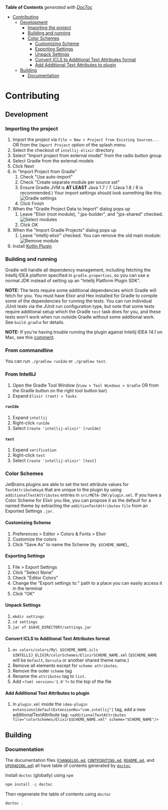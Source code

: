<!-- START doctoc generated TOC please keep comment here to allow auto update -->
<!-- DON'T EDIT THIS SECTION, INSTEAD RE-RUN doctoc TO UPDATE -->
**Table of Contents**  *generated with [DocToc](https://github.com/thlorenz/doctoc)*

- [Contributing](#contributing)
  - [Development](#development)
    - [Importing the project](#importing-the-project)
    - [Building and running](#building-and-running)
    - [Color Schemes](#color-schemes)
      - [Customizing Scheme](#customizing-scheme)
      - [Exporting Settings](#exporting-settings)
      - [Unpack Settings](#unpack-settings)
      - [Convert ICLS to Additional Text Attributes format](#convert-icls-to-additional-text-attributes-format)
      - [Add Additional Text Attributes to plugin](#add-additional-text-attributes-to-plugin)
  - [Building](#building)
    - [Documentation](#documentation)

<!-- END doctoc generated TOC please keep comment here to allow auto update -->

# Contributing

## Development

### Importing the project

1. Import the project via `File > New > Project from Existing Sources...`  OR from the `Import Project` option of the splash menu
2. Select the checkout of `intellij-elixir` directory
3. Select "Import project from external model" from the radio button group
4. Select Gradle from the external models
5. Click Next
6. In "Import Project from Gradle"
   1. Check "Use auto-import"
   2. Check "Create separate module per source set"
   3. Ensure Gradle JVM is **AT LEAST** Java 1.7 / 7.  (Java 1.8 / 8 is recommended.)
   Your import settings should look something like this:<br/>
   ![Gradle settings](/screenshots/contributing/gradle_settings.png?raw=true "Gradle settings")
   4. Click Finish
7. When the "Gradle Project Data to Import" dialog pops up
   1. Leave "Elixir (root module), ":jps-builder", and "jps-shared" checked.<br/>
   ![Select modules](/screenshots/contributing/select_modules.png?raw=true "Select modules")
   2. Click OK
8. When the "Import Gradle Projects" dialog pops up
   1. Leave "intellij-elixir" checked.  You can remove the old main module:<br/>
     ![Remove module](/screenshots/contributing/remove_module.png?raw=true "Remove module")
9. Install [Kotlin Plugin](https://plugins.jetbrains.com/plugin/6954-kotlin)

### Building and running

Gradle will handle all dependency management, including fetching the Intellij IDEA platform specified in `gradle.properties`, so you can use a normal JDK instead of setting up an "Intellij Platform Plugin SDK".

**NOTE:** The tests require some additional dependencies which Gradle will fetch for you. You must have Elixir and Hex installed for Gradle to compile some of the dependencies for running the tests. You can run individual JUnit tests via the JUnit run configuration type, but note that some tests require additional setup which the Gradle `test` task does for you, and these tests won't work when run outside Gradle without some additional work. See `build.gradle` for details.

**NOTE:** If you're having trouble running the plugin against Intellij IDEA 14.1 on Mac, see this [comment](https://github.com/KronicDeth/intellij-elixir/pull/504#issuecomment-284275036).

### From commandline
You can run `./gradlew runIde` or `./gradlew test`.

### From IntelliJ

1. Open the Gradle Tool Window (`View > Tool Windows > Gradle` OR from the Gradle button on the right tool button bar)
2. Expand `Elixir (root) > Tasks`

#### `runIde`

1. Expand `intellij`
2. Right-click `runIde`
3. Select `Create 'intellij-elixir' [runIde]`

#### `test`

1. Expand `verification`
2. Right-click `test`
3. Select `Create 'intellij-elixir' [test]`

### Color Schemes

JetBrains plugins are able to set the text attribute values for `TextAttributeKey`s that are unique to the plugin by using `additionalTextAttributes` entries in `src/META-INF/plugin.xml`.  If you have a Color Scheme for Elixir you like, you can propose it as the default for a named theme by extracting the `additionTextAttributes` `file` from an Exported Settings `.jar`.

#### Customizing Scheme

1. Preferences > Editor > Colors & Fonts > Elixir
2. Customize the colors
3. Click "Save As" to name the Scheme (`My $SCHEME_NAME`)_

#### Exporting Settings

1. File > Export Settings
2. Click "Select None"
3. Check "Editor Colors"
4. Change the "Export settings to:" path to a place you can easily access it in the terminal
5. Click "OK"

#### Unpack Settings

1. `mkdir settings`
2. `cd settings`
3. `jar xf $SAVE_DIRECTORY/settings.jar`

#### Convert ICLS to Additional Text Attributes format

1. `mv colors/colors/My\ $SCHEME_NAME.icls $INTELLIJ_ELIXIR/colorSchemes/ElixirSCHEME_NAME.xml` (`$SCHEME_NAME` will be `Default`, `Darcula` or another shared theme name.)
2. Remove all elements except for `scheme attributes`.
3. Remove the outer `scheme` tag
4. Rename the `attributes` tag to `list`.
5. Add `<?xml version='1.0'?>` to the top of the file

#### Add Additional Text Attributes to plugin

1. In `plugin.xml` inside the `idea-plugin extensions[defaultExtensionNs="com.intellij"]` tag, add a new additionalTextAttribute tag: `<additionalTextAttributes file="colorSchemes/Elixir$SCHEME_NAME.xml" scheme="SCHEME_NAME"/>`

## Building

### Documentation

The documentation files ([`CHANGELOG.md`](CHANGELOG.md), [`CONTRIBUTING.md`](CONTRIBUTING.md), [`README.md`](README.md),
and [`UPGRADING.md`](UPGRADING.md)) all have table of contents generated by
[`doctoc`](https://github.com/thlorenz/doctoc).

Install `doctoc` (globally) using `npm`

```sh
npm install -g doctoc
```

Then regenerate the table of contents using `doctoc`

```sh
doctoc .
```

